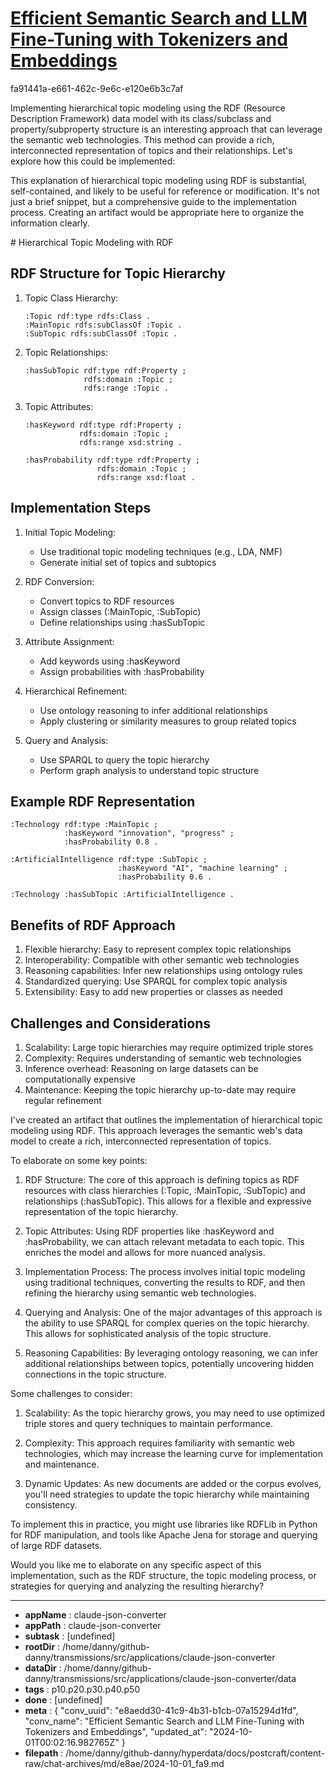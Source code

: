 # [Efficient Semantic Search and LLM Fine-Tuning with Tokenizers and Embeddings](https://claude.ai/chat/e8aedd30-41c9-4b31-b1cb-07a15294d1fd)

fa91441a-e661-462c-9e6c-e120e6b3c7af

 Implementing hierarchical topic modeling using the RDF (Resource Description Framework) data model with its class/subclass and property/subproperty structure is an interesting approach that can leverage the semantic web technologies. This method can provide a rich, interconnected representation of topics and their relationships. Let's explore how this could be implemented:

<antThinking>This explanation of hierarchical topic modeling using RDF is substantial, self-contained, and likely to be useful for reference or modification. It's not just a brief snippet, but a comprehensive guide to the implementation process. Creating an artifact would be appropriate here to organize the information clearly.</antThinking>

<antArtifact identifier="hierarchical-topic-modeling-rdf" type="text/markdown" title="Hierarchical Topic Modeling with RDF">
# Hierarchical Topic Modeling with RDF

## RDF Structure for Topic Hierarchy

1. Topic Class Hierarchy:
   ```turtle
   :Topic rdf:type rdfs:Class .
   :MainTopic rdfs:subClassOf :Topic .
   :SubTopic rdfs:subClassOf :Topic .
   ```

2. Topic Relationships:
   ```turtle
   :hasSubTopic rdf:type rdf:Property ;
                rdfs:domain :Topic ;
                rdfs:range :Topic .
   ```

3. Topic Attributes:
   ```turtle
   :hasKeyword rdf:type rdf:Property ;
               rdfs:domain :Topic ;
               rdfs:range xsd:string .
   
   :hasProbability rdf:type rdf:Property ;
                   rdfs:domain :Topic ;
                   rdfs:range xsd:float .
   ```

## Implementation Steps

1. Initial Topic Modeling:
   - Use traditional topic modeling techniques (e.g., LDA, NMF)
   - Generate initial set of topics and subtopics

2. RDF Conversion:
   - Convert topics to RDF resources
   - Assign classes (:MainTopic, :SubTopic)
   - Define relationships using :hasSubTopic

3. Attribute Assignment:
   - Add keywords using :hasKeyword
   - Assign probabilities with :hasProbability

4. Hierarchical Refinement:
   - Use ontology reasoning to infer additional relationships
   - Apply clustering or similarity measures to group related topics

5. Query and Analysis:
   - Use SPARQL to query the topic hierarchy
   - Perform graph analysis to understand topic structure

## Example RDF Representation

```turtle
:Technology rdf:type :MainTopic ;
            :hasKeyword "innovation", "progress" ;
            :hasProbability 0.8 .

:ArtificialIntelligence rdf:type :SubTopic ;
                        :hasKeyword "AI", "machine learning" ;
                        :hasProbability 0.6 .

:Technology :hasSubTopic :ArtificialIntelligence .
```

## Benefits of RDF Approach

1. Flexible hierarchy: Easy to represent complex topic relationships
2. Interoperability: Compatible with other semantic web technologies
3. Reasoning capabilities: Infer new relationships using ontology rules
4. Standardized querying: Use SPARQL for complex topic analysis
5. Extensibility: Easy to add new properties or classes as needed

## Challenges and Considerations

1. Scalability: Large topic hierarchies may require optimized triple stores
2. Complexity: Requires understanding of semantic web technologies
3. Inference overhead: Reasoning on large datasets can be computationally expensive
4. Maintenance: Keeping the topic hierarchy up-to-date may require regular refinement
</antArtifact>

I've created an artifact that outlines the implementation of hierarchical topic modeling using RDF. This approach leverages the semantic web's data model to create a rich, interconnected representation of topics.

To elaborate on some key points:

1. RDF Structure: The core of this approach is defining topics as RDF resources with class hierarchies (:Topic, :MainTopic, :SubTopic) and relationships (:hasSubTopic). This allows for a flexible and expressive representation of the topic hierarchy.

2. Topic Attributes: Using RDF properties like :hasKeyword and :hasProbability, we can attach relevant metadata to each topic. This enriches the model and allows for more nuanced analysis.

3. Implementation Process: The process involves initial topic modeling using traditional techniques, converting the results to RDF, and then refining the hierarchy using semantic web technologies.

4. Querying and Analysis: One of the major advantages of this approach is the ability to use SPARQL for complex queries on the topic hierarchy. This allows for sophisticated analysis of the topic structure.

5. Reasoning Capabilities: By leveraging ontology reasoning, we can infer additional relationships between topics, potentially uncovering hidden connections in the topic structure.

Some challenges to consider:

1. Scalability: As the topic hierarchy grows, you may need to use optimized triple stores and query techniques to maintain performance.

2. Complexity: This approach requires familiarity with semantic web technologies, which may increase the learning curve for implementation and maintenance.

3. Dynamic Updates: As new documents are added or the corpus evolves, you'll need strategies to update the topic hierarchy while maintaining consistency.

To implement this in practice, you might use libraries like RDFLib in Python for RDF manipulation, and tools like Apache Jena for storage and querying of large RDF datasets.

Would you like me to elaborate on any specific aspect of this implementation, such as the RDF structure, the topic modeling process, or strategies for querying and analyzing the resulting hierarchy?

---

* **appName** : claude-json-converter
* **appPath** : claude-json-converter
* **subtask** : [undefined]
* **rootDir** : /home/danny/github-danny/transmissions/src/applications/claude-json-converter
* **dataDir** : /home/danny/github-danny/transmissions/src/applications/claude-json-converter/data
* **tags** : p10.p20.p30.p40.p50
* **done** : [undefined]
* **meta** : {
  "conv_uuid": "e8aedd30-41c9-4b31-b1cb-07a15294d1fd",
  "conv_name": "Efficient Semantic Search and LLM Fine-Tuning with Tokenizers and Embeddings",
  "updated_at": "2024-10-01T00:02:16.982765Z"
}
* **filepath** : /home/danny/github-danny/hyperdata/docs/postcraft/content-raw/chat-archives/md/e8ae/2024-10-01_fa9.md